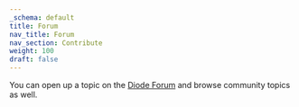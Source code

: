 ```yaml
---
_schema: default
title: Forum
nav_title: Forum
nav_section: Contribute
weight: 100
draft: false
---
```

You can open up a topic on the <a href="https://forum.diode.io/t/getting-started-with-diode-client/12/1" target="_blank" rel="noopener">Diode Forum</a> and browse community topics as well.

&nbsp;